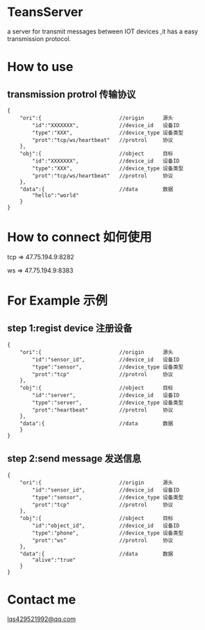 # TeansServer
a server for transmit messages between IOT devices ,it has a easy transmission protocol.
# How to use

## transmission protrol 传输协议
```
{
    "ori":{                         //origin      源头
        "id":"XXXXXXX",             //device_id   设备ID
        "type":"XXX",               //device_type 设备类型
        "prot":"tcp/ws/heartbeat"   //protrol     协议
    },
    "obj":{                         //object      目标
        "id":"XXXXXXX",             //device_id   设备ID
        "type":"XXX",               //device_type 设备类型
        "prot":"tcp/ws/heartbeat"   //protrol     协议
    },
    "data":{                        //data        数据
        "hello":"world"
    }
}
```

# How to connect  如何使用
tcp =>  47.75.194.9:8282

ws =>  47.75.194.9:8383

# For Example  示例
## step 1:regist device 注册设备
```
{
    "ori":{                         //origin      源头
        "id":"sensor_id",           //device_id   设备ID
        "type":"sensor",            //device_type 设备类型
        "prot":"tcp"                //protrol     协议
    },
    "obj":{                         //object      目标
        "id":"server",              //device_id   设备ID
        "type":"server",            //device_type 设备类型
        "prot":"heartbeat"          //protrol     协议
    },
    "data":{                        //data        数据
    }
}
```
## step 2:send message 发送信息
```
{
    "ori":{                         //origin      源头
        "id":"sensor_id",           //device_id   设备ID
        "type":"sensor",            //device_type 设备类型
        "prot":"tcp"                //protrol     协议
    },
    "obj":{                         //object      目标
        "id":"object_id",           //device_id   设备ID
        "type":"phone",             //device_type 设备类型
        "prot":"ws"                 //protrol     协议
    },
    "data":{                        //data        数据
        "alive":"true"
    }
}
```
# Contact me
lqs429521992@qq.com
